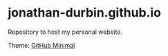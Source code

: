 # jonathan-durbin.github.io
Repository to host my personal website.

Theme: [GitHub Minimal](https://github.com/pages-themes/minimal)
